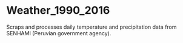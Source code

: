 # Weather_1990_2016
Scraps and processes daily temperature and precipitation data from SENHAMI (Peruvian government agency). 
